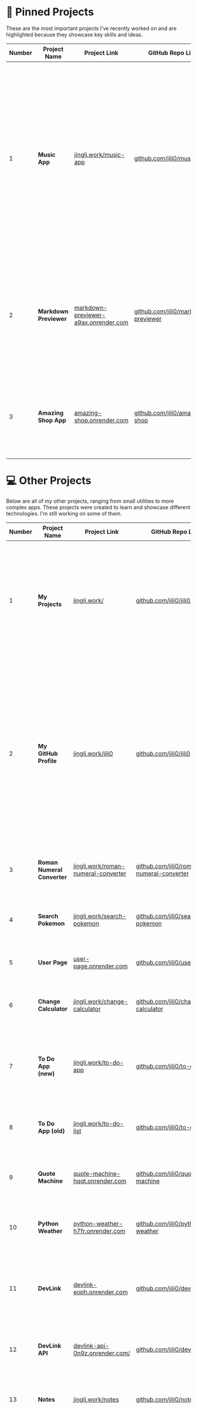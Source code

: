 # 🚀 Pinned Projects

These are the most important projects I've recently worked on and are highlighted because they showcase key skills and ideas.

| Number | Project Name         | Project Link                                             | GitHub Repo Link                                    | Used Technologies       | Description                                                                                          |
|--------|----------------------|---------------------------------------------------------|----------------------------------------------------|-------------------------|------------------------------------------------------------------------------------------------------|
| 1      | **Music App**         | [jingli.work/music-app](https://jingli.work/music-app)         | [github.com/jili0/music-app](https://github.com/jili0/music-app)   | Typescript, CSS         | A web-based music player that allows users to listen to their favorite tracks. Includes features like playlists and song search function. Team-project developed together with Dursel Türkan and Mame Angelique Guisse  |
| 2      | **Markdown Previewer**| [markdown-previewer-a9ax.onrender.com](https://markdown-previewer-a9ax.onrender.com) | [github.com/jili0/markdown-previewer](https://github.com/jili0/markdown-previewer) | React, Marked.js        | A live markdown previewer that instantly shows your markdown syntax in real-time. Built with React and powered by marked.js for markdown parsing. |
| 3      | **Amazing Shop App**  | [amazing-shop.onrender.com](https://amazing-shop.onrender.com)  | [github.com/jili0/amazing-shop](https://github.com/jili0/amazing-shop) | React, Node.js, SASS    | An e-commerce platform with a beautiful UI/UX. Includes product listings and add to cart function. |



# 💻 Other Projects

Below are all of my other projects, ranging from small utilities to more complex apps. These projects were created to learn and showcase different technologies. I'm still working on some of them.

| Number | Project Name               | Project Link                                           | GitHub Repo Link                                      | Used Technologies       | Description                                                                                          |
|--------|----------------------------|-------------------------------------------------------|------------------------------------------------------|-------------------------|------------------------------------------------------------------------------------------------------|
| 1      | **My Projects**             | [jingli.work/](https://jingli.work/) | [github.com/jili0/jili0.github.io](https://github.com/jili0/jili0.github.io) | GitHub | A central hub for all my projects. This website serves as a gateway where you can easily explore all of my works, from utilities to full-scale applications, and find links to each of them. |
| 2      | **My GitHub Profile**       | [jingli.work/jili0](https://jingli.work/jili0)  | [github.com/jili0/jili0](https://github.com/jili0/jili0) | GitHub | My GitHub profile where I share my journey as an aspiring Full Stack Developer. You can explore my projects, including my work with React, Node.js, MongoDB, and other web technologies. I’m eager to connect with fellow developers and collaborate on new challenges. |
| 3      | **Roman Numeral Converter** | [jingli.work/roman-numeral-converter](https://jingli.work/roman-numeral-converter) | [github.com/jili0/roman-numeral-converter](https://github.com/jili0/roman-numeral-converter) | Vanilla JS | A simple utility to convert roman numerals to integers and vice versa. |
| 4      | **Search Pokemon**          | [jingli.work/search-pokemon](https://jingli.work/search-pokemon) | [github.com/jili0/search-pokemon](https://github.com/jili0/search-pokemon) | React, Pokemon API | A fun app that lets you search for any Pokémon using the public Pokémon API. |
| 5      | **User Page**               | [user-page.onrender.com](https://user-page.onrender.com) | [github.com/jili0/user-page](https://github.com/jili0/user-page) | React Router, Context API | A user profile page that shows user information. |
| 6      | **Change Calculator**       | [jingli.work/change-calculator](https://jingli.work/change-calculator) | [github.com/jili0/change-calculator](https://github.com/jili0/change-calculator) | Vanilla JS | A simple calculator that helps you determine the change you need after a purchase. |
| 7      | **To Do App (new)**         | [jingli.work/to-do-app](https://jingli.work/to-do-app) | [github.com/jili0/to-do-app](https://github.com/jili0/to-do-app) | Vanilla JS, LocalStorage | A minimalistic to-do list app that allows users to add, edit, and delete tasks, stored in the browser’s local storage. |
| 8      | **To Do App (old)**         | [jingli.work/to-do-list](https://jingli.work/to-do-list) | [github.com/jili0/to-do-list](https://github.com/jili0/to-do-list) | Vanilla JS, LocalStorage | An earlier version of my to-do list app, offering similar features with a different UI. |
| 9      | **Quote Machine**           | [quote-machine-hqqt.onrender.com](https://quote-machine-hqqt.onrender.com) | [github.com/jili0/quote-machine](https://github.com/jili0/quote-machine) | Quotes API | A simple app that generates random quotes from an API. Great for inspiration. |
| 10     | **Python Weather**          | [python-weather-h7fr.onrender.com](https://python-weather-h7fr.onrender.com) | [github.com/jili0/python-weather](https://github.com/jili0/python-weather) | Python | A weather app built with Python, which pulls weather data from a third-party API. |
| 11     | **DevLink**                 | [devlink-eoph.onrender.com](https://devlink-eoph.onrender.com) | [github.com/jili0/devlink](https://github.com/jili0/devlink) | React, MongoDB | A platform where developers can find and share helpful resources. Built with React and MongoDB.        |
| 12     | **DevLink API**             | [devlink-api-0n9z.onrender.com/](https://devlink-api-0n9z.onrender.com/) | [github.com/jili0/devlink-api](https://github.com/jili0/devlink-api) | Node.js, Express | DevLink API is the backend for the DevLink app, built with Node.js and Express.                       |
| 13     | **Notes**                   | [jingli.work/notes](https://jingli.work/notes) | [github.com/jili0/notes](https://github.com/jili0/notes) | React, MongoDB | A note-taking app that lets users store their thoughts and sync them to MongoDB.                       |
| 14     | **Mood Pad**                | [jingli.work/mood-pad](https://jingli.work/mood-pad) | [github.com/jili0/mood-pad](https://github.com/jili0/mood-pad) | React, Firebase | An app to track and reflect on your mood over time and integrates authentication, with a beautiful UI and Firebase backend. |
| 15     | **Blog App**                | [jiliblog.netlify.app](https://jiliblog.netlify.app) | [github.com/jili0/jili-blog](https://github.com/jili0/jili-blog) | React | A simple blog platform that allows users to post articles. Built with React. (still developing)        |
| 16     | **Portfolio**               | [portfolio-fcdn.onrender.com](https://portfolio-fcdn.onrender.com)   | [github.com/jili0/portfolio](https://github.com/jili0/portfolio) | React | A personal portfolio website where I showcase my skills, projects, and achievements. It’s designed to give visitors an easy way to explore my work and get in touch with me. |
| 17     | **Tailwind Portfolio**      | [tailwind-portfolio-koi2.onrender.com](https://tailwind-portfolio-koi2.onrender.com) | [github.com/jili0/tailwind-portfolio](https://github.com/jili0/tailwind-portfolio) | React, TailwindCSS | A minimalistic and responsive portfolio built with React and TailwindCSS. It’s designed to showcase my work with a focus on simplicity, speed, and a smooth user experience. |